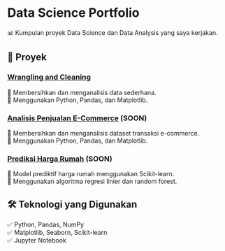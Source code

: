 # Data Science Portfolio  
📊 Kumpulan proyek Data Science dan Data Analysis yang saya kerjakan.  

## 📌 Proyek
### [Wrangling and Cleaning](projects/Data_Wrangling_and_Cleaning)  
🔹 Membersihkan dan menganalisis data sederhana.  
🔹 Menggunakan Python, Pandas, dan Matplotlib.  
  
### [Analisis Penjualan E-Commerce](projects/analisis_penjualan) (SOON) 
🔹 Membersihkan dan menganalisis dataset transaksi e-commerce.  
🔹 Menggunakan Python, Pandas, dan Matplotlib.  

### [Prediksi Harga Rumah](projects/prediksi_harga) (SOON) 
🔹 Model prediktif harga rumah menggunakan Scikit-learn.  
🔹 Menggunakan algoritma regresi linier dan random forest.  

## 🛠 Teknologi yang Digunakan  
✅ Python, Pandas, NumPy  
✅ Matplotlib, Seaborn, Scikit-learn  
✅ Jupyter Notebook  
